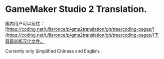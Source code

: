 # GameMaker Studio 2 Translation.

国内用户可以前往：[https://coding.net/u/liaronce/p/gms2translation/git/tree/coding-pages/](https://coding.net/u/liaronce/p/gms2translation/git/tree/coding-pages/)下载最新版汉化文件。

Currently only Simplified Chinese and English.
